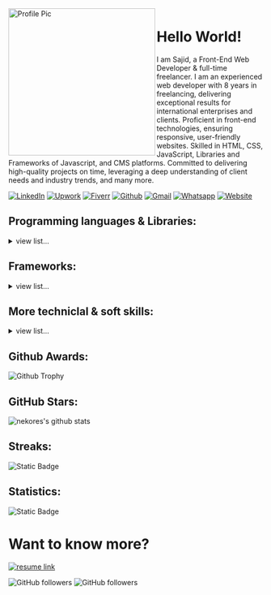 <img height="290" align="left" alt="Profile Pic" src="https://sp-ao.shortpixel.ai/client/to_auto,q_glossy,ret_img,w_400/https://sajidullah.com/wp-content/uploads/2023/07/422.png" />

# Hello World!
I am Sajid, a Front-End Web Developer & full-time freelancer.
I am an experienced web developer with 8 years in freelancing, delivering exceptional results for international enterprises and clients. Proficient in front-end technologies, ensuring responsive, user-friendly websites. Skilled in HTML, CSS, JavaScript, Libraries and Frameworks of Javascript, and CMS platforms. Committed to delivering high-quality projects on time, leveraging a deep understanding of client needs and industry trends, and many more.


[![LinkedIn](https://img.shields.io/badge/linkedin-%230077B5.svg?&style=for-the-badge&logo=linkedin&logoColor=white)](https://linkedin.com/in/nekores)
[![Upwork](https://img.shields.io/badge/Upwork-6FDA44.svg?style=for-the-badge&logo=Upwork&logoColor=white)](https://upwork.com/fl/nekores)
[![Fiverr](https://img.shields.io/badge/Fiverr-1DBF73.svg?style=for-the-badge&logo=Fiverr&logoColor=white)](https://fiverr.com/freelancers/sajid____ullah)
[![Github](https://img.shields.io/badge/GitHub-181717.svg?style=for-the-badge&logo=GitHub&logoColor=white)](https://github.com/nekores)
[![Gmail](https://img.shields.io/badge/Gmail-D14836?style=for-the-badge&logo=gmail&logoColor=white)](mailto:sajidxullah@gmail.com)
[![Whatsapp](https://img.shields.io/badge/WhatsApp-25D366?style=for-the-badge&logo=whatsapp&logoColor=white)](https://wa.me/923355559923)
[![Website](https://img.shields.io/badge/website-000000?style=for-the-badge&logo=About.me&logoColor=white)](https://sajidullah.com)



## Programming languages & Libraries:

<details>
    <summary>view list...</summary>
    <ul>
        <li>HTML</li>
        <li>CSS</li>
        <li>Javascript : ECM 5 - 7</li>
        <li>Typescript</li>
        <li>Git & Github</li>
        <li>React</li>
        <li>Redux</li>
        <li>Node.js</li>
        <li>MERN</li>
        <li>NPM / YARN</li>
        <li>Grunt / Gulp</li>
    </ul>
</details>


## Frameworks:

<details>
    <summary>view list...</summary>
    <ul>
        <li>Material UI</li>
        <li>Bootstrap</li>
        <li>TailwindCSS</li>
        <li>Bulma</li>
        <li>Antd</li>
    </ul>
</details>


## More techniclal & soft skills:

<details>
    <summary>view list...</summary>
    <ul>
        <li>Functional UI Implementaion</li>
        <li>Pixel Perfect</li>
        <li>API Integration</li>
        <li>SEO & Mobile Friendly Landing page or website development</li>
        <li>Standard & Clean Code</li>
        <li>Good Communication</li>
        <li>Time Punctual</li>
        <li>Team Player</li>
    </ul>
</details>


## Github Awards:

![Github Trophy](https://github-profile-trophy.vercel.app/?username=nekores)


## GitHub Stars:
![nekores's github stats](https://github-readme-stats.vercel.app/api?username=nekores&show_icons=true&title_color=fff&icon_color=79ff97&text_color=9f9f9f&bg_color=151515)

## Streaks:
![Static Badge](https://github-readme-streak-stats.herokuapp.com/?user=nekores)

## Statistics:
![Static Badge](https://github-profile-summary-cards.vercel.app/api/cards/profile-details?username=nekores)


# Want to know more?

[<img alt="resume link" src="https://img.shields.io/badge/My%20CV-Download%20my%20Resume-blue" />](https://sajidullah.com/wp-content/uploads/2023/07/Sajid-Ullah-updated-july-2023.pdf)

<img alt="GitHub followers" src="https://img.shields.io/github/followers/tanaytoshniwal?label=Follow%20Me&style=social" />
<img alt="GitHub followers" src="https://visitor-badge.laobi.icu/badge?page_id=nekores" />

